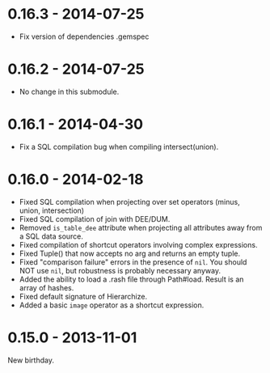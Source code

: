 # 0.16.3 - 2014-07-25

* Fix version of dependencies .gemspec

# 0.16.2 - 2014-07-25

* No change in this submodule.

# 0.16.1 - 2014-04-30

* Fix a SQL compilation bug when compiling intersect(union).

# 0.16.0 - 2014-02-18

* Fixed SQL compilation when projecting over set operators (minus, union,
  intersection)
* Fixed SQL compilation of join with DEE/DUM.
* Removed `is_table_dee` attribute when projecting all attributes away from
  a SQL data source.
* Fixed compilation of shortcut operators involving complex expressions.
* Fixed Tuple() that now accepts no arg and returns an empty tuple.
* Fixed "comparison failure" errors in the presence of `nil`. You should NOT
  use `nil`, but robustness is probably necessary anyway.
* Added the ability to load a .rash file through Path#load. Result is an array
  of hashes.
* Fixed default signature of Hierarchize.
* Added a basic `image` operator as a shortcut expression.

# 0.15.0 - 2013-11-01

New birthday.
